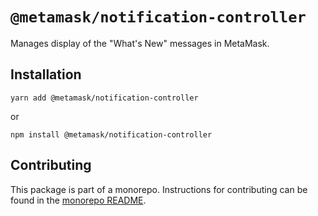 # `@metamask/notification-controller`

Manages display of the "What's New" messages in MetaMask.

## Installation

`yarn add @metamask/notification-controller`

or

`npm install @metamask/notification-controller`

## Contributing

This package is part of a monorepo. Instructions for contributing can be found in the [monorepo README](../../#readme).
